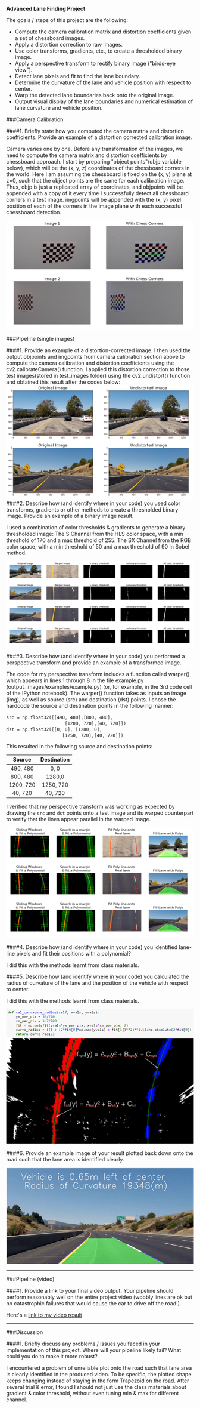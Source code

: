 **Advanced Lane Finding Project**

The goals / steps of this project are the following:

* Compute the camera calibration matrix and distortion coefficients given a set of chessboard images.
* Apply a distortion correction to raw images.
* Use color transforms, gradients, etc., to create a thresholded binary image.
* Apply a perspective transform to rectify binary image ("birds-eye view").
* Detect lane pixels and fit to find the lane boundary.
* Determine the curvature of the lane and vehicle position with respect to center.
* Warp the detected lane boundaries back onto the original image.
* Output visual display of the lane boundaries and numerical estimation of lane curvature and vehicle position.

[//]: # (Image References)

[image1]: ./examples/image1.PNG "Undistorted"
[image2]: ./examples/image2.PNG "Road Transformed"
[image3]: ./examples/image3.PNG "Binary Example"
[image4]: ./examples/image4.PNG "Warp Example"
[image5]: ./examples/image5.PNG "Fit poly"
[image51]: ./examples/color_fit_lines.jpg "Fit Visual"
[image6]: ./examples/image6.PNG "Output"
[video1]: ./project_video.mp4 "Video"


###Camera Calibration

####1. Briefly state how you computed the camera matrix and distortion coefficients. Provide an example of a distortion corrected calibration image.

Camera varies one by one. Before any transformation of the images, we need to compute the camera matrix and distortion coefficients by chessboard approach.
I start by preparing "object points"(objp variable below), which will be the (x, y, z) coordinates of the chessboard corners in the world. Here I am assuming the chessboard is fixed on the (x, y) plane at z=0, such that the object points are the same for each calibration image. Thus, objp is just a replicated array of coordinates, and objpoints will be appended with a copy of it every time I successfully detect all chessboard corners in a test image. imgpoints will be appended with the (x, y) pixel position of each of the corners in the image plane with each successful chessboard detection.

![alt text][image1]

###Pipeline (single images)

####1. Provide an example of a distortion-corrected image.
I then used the output objpoints and imgpoints from camera calibration section above to compute the camera calibration and distortion coefficients using the cv2.calibrateCamera() function. I applied this distortion correction to those test images(stored in test_images folder) using the cv2.undistort() function and obtained this result after the codes below:
![alt text][image2]
####2. Describe how (and identify where in your code) you used color transforms, gradients or other methods to create a thresholded binary image.  Provide an example of a binary image result.

I used a combination of color thresholds & gradients to generate a binary thresholded image:
The S Channel from the HLS color space, with a min threshold of 170 and a max threshold of 255.
The SX Channel from the RGB color space, with a min threshold of 50 and a max threshold of 90 in Sobel method.

![alt text][image3]

####3. Describe how (and identify where in your code) you performed a perspective transform and provide an example of a transformed image.

The code for my perspective transform includes a function called warper(), which appears in lines 1 through 8 in the file example.py (output_images/examples/example.py) (or, for example, in the 3rd code cell of the IPython notebook). The warper() function takes as inputs an image (img), as well as source (src) and destination (dst) points. I chose the hardcode the source and destination points in the following manner:

```
src = np.float32([[490, 480],[800, 480],
                      [1200, 720],[40, 720]])
dst = np.float32([[0, 0], [1280, 0], 
                     [1250, 720],[40, 720]])

```
This resulted in the following source and destination points:

| Source        | Destination   | 
|:-------------:|:-------------:| 
| 490, 480      | 0, 0        | 
| 800, 480      | 1280,0      |
| 1200, 720     | 1250, 720      |
| 40, 720      | 40, 720        |

I verified that my perspective transform was working as expected by drawing the `src` and `dst` points onto a test image and its warped counterpart to verify that the lines appear parallel in the warped image.

![alt text][image4]

####4. Describe how (and identify where in your code) you identified lane-line pixels and fit their positions with a polynomial?

I did this with the methods learnt from class materials.

####5. Describe how (and identify where in your code) you calculated the radius of curvature of the lane and the position of the vehicle with respect to center.

I did this with the methods learnt from class materials.

![alt text][image5]
![alt text][image51]

####6. Provide an example image of your result plotted back down onto the road such that the lane area is identified clearly.

![alt text][image6]

---

###Pipeline (video)

####1. Provide a link to your final video output.  Your pipeline should perform reasonably well on the entire project video (wobbly lines are ok but no catastrophic failures that would cause the car to drive off the road!).

Here's a [link to my video result](./project_video.mp4)

---


###Discussion

####1. Briefly discuss any problems / issues you faced in your implementation of this project.  Where will your pipeline likely fail?  What could you do to make it more robust?

I encountered a problem of unreliable plot onto the road such that lane area is clearly identified in the produced video. To be specific, the plotted shape keeps changing instead of staying in the form Trapezoid on the road. After several trial & error, I found I should not just use the class materials about gradient & color threshold, without even tuning min & max for different channel. 
